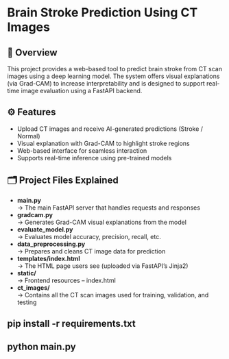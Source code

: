 # Brain Stroke Prediction Using CT Images


## 📝 Overview

This project provides a web-based tool to predict brain stroke from CT scan images using a deep learning model. 
The system offers visual explanations (via Grad-CAM) to increase interpretability and is designed to support 
real-time image evaluation using a FastAPI backend.


## ⚙️ Features

- Upload CT images and receive AI-generated predictions (Stroke / Normal)
- Visual explanation with Grad-CAM to highlight stroke regions
- Web-based interface for seamless interaction
- Supports real-time inference using pre-trained models


## 🗂 Project Files Explained

- **main.py**  
  → The main FastAPI server that handles requests and responses
- **gradcam.py**  
  → Generates Grad-CAM visual explanations from the model
- **evaluate_model.py**  
  → Evaluates model accuracy, precision, recall, etc.
- **data_preprocessing.py**  
  → Prepares and cleans CT image data for prediction
- **templates/index.html**  
  → The HTML page users see (uploaded via FastAPI’s Jinja2)
- **static/**  
  → Frontend resources – index.html
- **ct_images/**  
  → Contains all the CT scan images used for training, validation, and testing

## pip install -r requirements.txt

## python main.py
